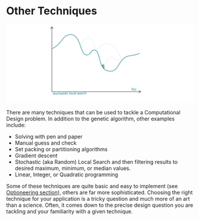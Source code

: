 # Other Techniques

![](../.gitbook/assets/othertechniques.png)

There are many techniques that can be used to tackle a Computational Design problem. In addition to the genetic algorithm, other examples include:

* Solving with pen and paper 
* Manual guess and check 
* Set packing or partitioning algorithms 
* Gradient descent  
* Stochastic \(aka Random\) Local Search and then filtering results to desired maximum, minimum, or median values.
* Linear, Integer, or Quadratic programming  

Some of these techniques are quite basic and easy to implement \(see [Optioneering section](02-02_optioneering.md)\), others are far more sophisticated. Choosing the right technique for your application is a tricky question and much more of an art than a science. Often, it comes down to the precise design question you are tackling and your familiarity with a given technique.

